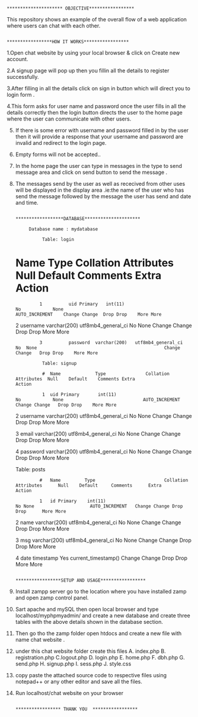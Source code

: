 
                         
                                                                                                                           ********************* OBJECTIVE*****************

This repository shows an example  of the overall flow of a web application where users can chat with each other.


                                                                                                                             *****************HOW IT WORKS*****************
  

1.Open chat website by using your local browser & click on Create new account. 

2.A signup page will pop up then you fillin all the details to register successfully.

3.After filling in all the details click on sign in button which will direct you to login form .

4.This form asks for user name and password  once the user fills in all the details correctly then the login button directs the user to the  home page where the user can communicate with other users. 

5. If there is some error with  username and password filled in by  the user then it will provide a response that your username and password are invalid and redirect to the login page.

6. Empty forms will not be accepted..

7. In the home page the user can type in messages in the type to send message area and click on send button to send the message .

8. The messages send by the user as well as rececived from other uses will be displayed in the display area .ie:the name of the user who has send the message followed by the message the user has send     and date and time.


                                                                                                                                 ******************DATABASE*********************
                   
            Database name : mydatabase
                 
                 Table: login

	#	Name	Type	                   Collation	          Attributes	Null	Default	         Comments	     Extra	                   Action
	
                1          uid Primary	 int(11)			                                                No            None                                     AUTO_INCREMENT    Change Change	Drop Drop    More More

	2          username	 varchar(200)	utf8mb4_general_ci		No	None			                                    Change Change	Drop Drop    More More	
	
                3          password	 varchar(200)	utf8mb4_general_ci		No	None			                                    Change Change	Drop Drop    More More	

                 Table: signup
       
                 #	Name	         Type	            Collation	        Attributes	Null	Default	   Comments	Extra	                Action
	
                 1	uid Primary       int(11)			                                No            None                              AUTO_INCREMENT	Change Change	Drop Drop    More More	

	 2	username         varchar(200)	   utf8mb4_general_ci		No	None			                                Change Change	Drop Drop    More More	

	 3	email	          varchar(200)	    utf8mb4_general_ci		No	None			                                Change Change	Drop Drop    More More	

	 4	password          varchar(200)      utf8mb4_general_ci		No	None			                                Change Change	Drop Drop    More More

	Table: posts
	
                #	Name	     Type	                       Collation	Attributes  	Null	Default	    Comments	  Extra	                  Action
	
                1	id Primary    int(11)			                                                 No	None		             AUTO_INCREMENT	  Change Change	Drop Drop      More More	

	2	name	    varchar(200)	utf8mb4_general_ci		 No	None			                                  Change Change	Drop Drop      More More	

	3	msg	    varchar(200)	utf8mb4_general_ci		No	None			                                  Change Change	Drop Drop      More More	

	4	date	     timestamp			                               Yes	current_timestamp()			  Change Change	Drop Drop      More More




                                                                                                                                    *****************SETUP AND USAGE*****************


1. Install zampp server go to the location where you have installed zamp and open  zamp control panel.

2. Sart apache and mySQL then open local browser and type localhost/myphpmyadmin/ and create a new database and create three tables  with the above details shown in the database section.

3. Then go tho the zamp folder open htdocs and create a new file with name chat website .

4. under this chat website folder create this files 
        A. index.php
       B. registration.php
       C.logout.php
       D. login.php
       E. home.php
       F. dbh.php
      G. send.php
      H. signup.php
       I. sess.php
      J. style.css
6. copy paste the attached source code to respective files using notepad++ or any other editor and save all the files.

7. Run localhost/chat website on your browser

                                                                                                                                             ***************** THANK YOU  *****************

